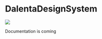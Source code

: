 # DalentaDesignSystem

[![](https://jitpack.io/v/indrian16/DalentaDesignSystem.svg)](https://jitpack.io/#indrian16/DalentaDesignSystem)

Documentation is coming

